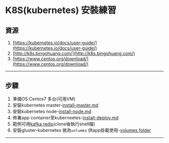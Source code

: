 # K8S(kubernetes) 安裝練習

## 資源

1. [https://kubernetes.io/docs/user-guide/](https://kubernetes.io/docs/user-guide/)
2. [http://k8s.bingohuang.com/](http://k8s.bingohuang.com/)
3. [https://www.centos.org/download/](https://www.centos.org/download/)

---

## 步驟

1. 準備OS:Centos7 多台(可用VM)
2. 安裝kubernetes master-[install-master.md](install-master.md)
3. 安裝kubernetes node-[install-node.md](install-node.md)
4. 佈署app container至kuberneetes-[install-deploy.md](install-deploy.md)
5. 範例可用[kafka](kafka),[redis](redis)(clone後執行shell檔)
6. 安裝gluster-kubernetes 做為`volumes` 供app掛載使用-[volumes folder](volumes)

---
